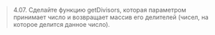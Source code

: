 > 4.07. Сделайте функцию getDivisors, которая параметром принимает число и возвращает массив его делителей (чисел, на которое делится данное число).

